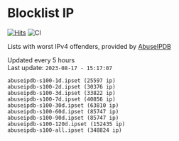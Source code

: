 # Blocklist IP

[![Hits](https://hits.seeyoufarm.com/api/count/incr/badge.svg?url=https%3A%2F%2Fgithub.com%2Fborestad%2Fblocklist-ip%2F&count_bg=%2379C83D&title_bg=%23555555&icon=&icon_color=%23E7E7E7&title=hits&edge_flat=false)](https://hits.seeyoufarm.com)  ![CI](https://img.shields.io/github/workflow/status/borestad/blocklist-ip/CI?style=flat-square)

Lists with worst IPv4 offenders, provided by [AbuseIPDB](https://www.abuseipdb.com/)

<!-- FOOTER-PLACEHOLDER -->
Updated every 5 hours<br>
Last update: `2023-08-17 - 15:17:07`
```
abuseipdb-s100-1d.ipset (25597 ip)
abuseipdb-s100-2d.ipset (30376 ip)
abuseipdb-s100-3d.ipset (33822 ip)
abuseipdb-s100-7d.ipset (40856 ip)
abuseipdb-s100-30d.ipset (63810 ip)
abuseipdb-s100-60d.ipset (85747 ip)
abuseipdb-s100-90d.ipset (85747 ip)
abuseipdb-s100-120d.ipset (152435 ip)
abuseipdb-s100-all.ipset (348824 ip)
```
